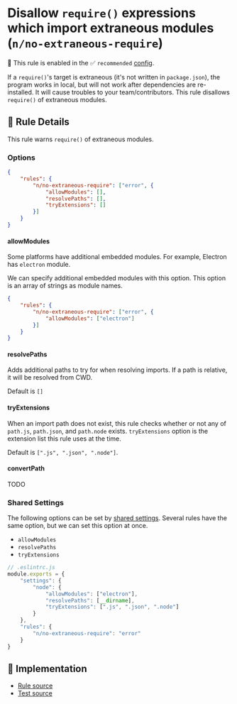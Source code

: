 # Disallow `require()` expressions which import extraneous modules (`n/no-extraneous-require`)

💼 This rule is enabled in the ✅ `recommended` [config](https://github.com/eslint-community/eslint-plugin-n#-configs).

<!-- end auto-generated rule header -->

If a `require()`'s target is extraneous (it's not written in `package.json`), the program works in local, but will not work after dependencies are re-installed. It will cause troubles to your team/contributors.
This rule disallows `require()` of extraneous modules.

## 📖 Rule Details

This rule warns `require()` of extraneous modules.

### Options

```json
{
    "rules": {
        "n/no-extraneous-require": ["error", {
            "allowModules": [],
            "resolvePaths": [],
            "tryExtensions": []
        }]
    }
}
```

#### allowModules

Some platforms have additional embedded modules.
For example, Electron has `electron` module.

We can specify additional embedded modules with this option.
This option is an array of strings as module names.

```json
{
    "rules": {
        "n/no-extraneous-require": ["error", {
            "allowModules": ["electron"]
        }]
    }
}
```

#### resolvePaths

Adds additional paths to try for when resolving imports.
If a path is relative, it will be resolved from CWD.

Default is `[]`

#### tryExtensions

When an import path does not exist, this rule checks whether or not any of `path.js`, `path.json`, and `path.node` exists.
`tryExtensions` option is the extension list this rule uses at the time.

Default is `[".js", ".json", ".node"]`.

#### convertPath

TODO

### Shared Settings

The following options can be set by [shared settings](http://eslint.org/docs/user-guide/configuring.html#adding-shared-settings).
Several rules have the same option, but we can set this option at once.

- `allowModules`
- `resolvePaths`
- `tryExtensions`

```js
// .eslintrc.js
module.exports = {
    "settings": {
        "node": {
            "allowModules": ["electron"],
            "resolvePaths": [__dirname],
            "tryExtensions": [".js", ".json", ".node"]
        }
    },
    "rules": {
        "n/no-extraneous-require": "error"
    }
}
```

## 🔎 Implementation

- [Rule source](../../lib/rules/no-extraneous-require.js)
- [Test source](../../tests/lib/rules/no-extraneous-require.js)
